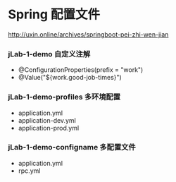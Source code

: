 # Spring 配置文件

http://uxin.online/archives/springboot-pei-zhi-wen-jian

### jLab-1-demo  自定义注解
- @ConfigurationProperties(prefix = "work")
- @Value("${work.good-job-times}")

### jLab-1-demo-profiles  多环境配置
- application.yml
- application-dev.yml
- application-prod.yml

### jLab-1-demo-configname  多配置文件
- application.yml
- rpc.yml